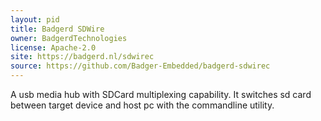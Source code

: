 ```yaml
---
layout: pid
title: Badgerd SDWire
owner: BadgerdTechnologies
license: Apache-2.0
site: https://badgerd.nl/sdwirec
source: https://github.com/Badger-Embedded/badgerd-sdwirec
---
```

A usb media hub with SDCard multiplexing capability. It switches sd card between
target device and host pc with the commandline utility.
